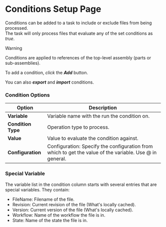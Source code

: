 # Conditions Setup Page

Conditions can be added to a task to include or exclude files from being processed.  
The task will only process files that evaluate any of the set conditions as *true*.

> [!WARNING]
> Conditions are applied to references of the top-level assembly (parts or sub-assemblies). 


To add a condition, *click* the ***Add*** button. 

You can also  ***export*** and  ***import*** conditions.

### Condition Options

|Option|Description|
|---|---|
|**Variable**|Variable name with the run the condition on.|
|**Condition Type**|Operation type to process.|
|**Value**|Value to evaluate the condition against.|
|**Configuration**|Configuration: Specify the configuration from which to get the value of the variable. Use @ in general.|


### Special Variable

The variable list in the condition column starts with several entries that are special variables. They contain:
 
 - FileName: Filename of the file.
 - Revision: Current revision of the file (What's locally cached).
 - Version: Current version of the file (What's locally cached).
 - Workflow: Name of the workflow the file is in.
 - State: Name of the state the file is in.
